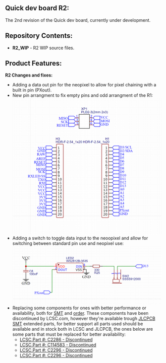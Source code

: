 Quick dev board R2:
-------------------
The 2nd revision of the Quick dev board, currently under development.

Repository Contents:
-------------------
* **R2_WIP** - R2 WIP source files.

Product Features:
----------------
**R2 Changes and fixes:**
 - Adding a data out pin for the neopixel to allow for pixel chaining with a built in pin (PXout).
 - New pin arrangment to fix empty pins and odd arrangment of the R1:
![](/R2/imgs/R2_pins.png)
 - Adding a switch to toggle data input to the neoopixel and allow for switching between standard pin use and neopixel use:
![](/R2/imgs/R2_pxsw.png)
 - Replacing some components for ones with better performance or availability, both for [SMT](https://jlcpcb.com/parts) and [order](https://lcsc.com/).
These components have been discontinued by LCSC.com, however they're available trough [JLCPCB SMT](https://jlcpcb.com/parts) extended parts, for better support all parts used should be available and in stock both in LCSC and JLCPCB, the ones below are some parts that must be replaced for better availability:
	 - [LCSC.Part #: C2286 - Discontinued](https://lcsc.com/product-detail/Light-Emitting-Diodes-LED_Hubei-KENTO-Elec-KT-0603R_C2286.html)
	 - [LCSC.Part #: C114583 - Discontinued](https://lcsc.com/product-detail/Light-Emitting-Diodes-LED_3535-RGBIntegrated-Light_C114583.html)
	 - [LCSC.Part #: C2296 - Discontinued](https://lcsc.com/product-detail/Light-Emitting-Diodes-LED_Yellow-light-0805-Highlighted_C2296.html)
	 - [LCSC.Part #: C2296 - Discontinued](https://lcsc.com/product-detail/Light-Emitting-Diodes-LED_Yellow-light-0805-Highlighted_C2296.html)
